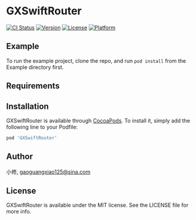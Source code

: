 # GXSwiftRouter

[![CI Status](https://img.shields.io/travis/小修/GXSwiftRouter.svg?style=flat)](https://travis-ci.org/小修/GXSwiftRouter)
[![Version](https://img.shields.io/cocoapods/v/GXSwiftRouter.svg?style=flat)](https://cocoapods.org/pods/GXSwiftRouter)
[![License](https://img.shields.io/cocoapods/l/GXSwiftRouter.svg?style=flat)](https://cocoapods.org/pods/GXSwiftRouter)
[![Platform](https://img.shields.io/cocoapods/p/GXSwiftRouter.svg?style=flat)](https://cocoapods.org/pods/GXSwiftRouter)

## Example

To run the example project, clone the repo, and run `pod install` from the Example directory first.

## Requirements

## Installation

GXSwiftRouter is available through [CocoaPods](https://cocoapods.org). To install
it, simply add the following line to your Podfile:

```ruby
pod 'GXSwiftRouter'
```

## Author

小修, gaoguangxiao125@sina.com

## License

GXSwiftRouter is available under the MIT license. See the LICENSE file for more info.
